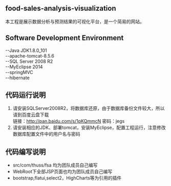 ## food-sales-analysis-visualization

本工程是展示数据分析与预测结果的可视化平台，是一个简易的网站。

## Software Development Environment
--Java JDK1.8.0_101  
--apache-tomcat-8.5.6  
--SQL Server 2008 R2  
--MyEclipse 2014  
--springMVC  
--hibernate
## 代码运行说明  
1. 请安装SQLServer2008R2，将数据库还原，由于数据库备份文件较大，所以请到百度云盘下载  
链接：http://pan.baidu.com/s/1pKQmmcN 密码：jegs  
2. 请安装相应的JDK、部署tomcat，安装MyEclipse，配置工程运行，注意修改数据库配置文件中的用户名与密码  

## 代码编写说明  
* src/com/thuss/fsa 均为团队成员自己编写  
* WebRoot下全部JSP页面也均为团队成员自己编写
* bootstrap,flatui,select2，HighCharts等为引用的插件
